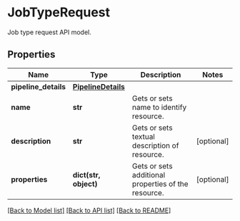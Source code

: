 # JobTypeRequest

Job type request API model.
## Properties
Name | Type | Description | Notes
------------ | ------------- | ------------- | -------------
**pipeline_details** | [**PipelineDetails**](PipelineDetails.md) |  | 
**name** | **str** | Gets or sets name to identify resource. | 
**description** | **str** | Gets or sets textual description of resource. | [optional] 
**properties** | **dict(str, object)** | Gets or sets additional properties of the resource. | [optional] 

[[Back to Model list]](../README.md#documentation-for-models) [[Back to API list]](../README.md#documentation-for-api-endpoints) [[Back to README]](../README.md)


